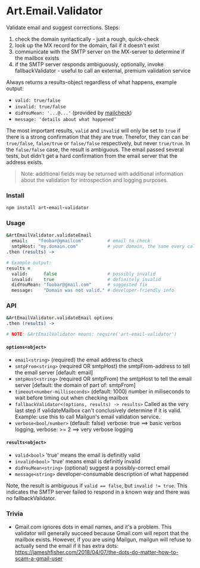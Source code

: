# Art.Email.Validator

Validate email and suggest corrections. Steps:

1. check the domain syntactically - just a rough, quick-check
1. look up the MX record for the domain, fail if it doesn't exist
1. communicate with the SMTP server on the MX-server to determine if the mailbox exists
1. if the SMTP server responds ambiguously, optionally, invoke fallbackValidator - useful to call an external, premium validation service

Always returns a results-object regardless of what happens, example output:

* `valid: true/false`
* `invalid: true/false`
* `didYouMean: '...@...'` (provided by [mailcheck](https://www.npmjs.com/package/mailcheck))
* `message: 'details about what happened'`

The most important results, `valid` and `invalid` will only be set to `true` if there is a strong confirmation that they are true. Therefor, they can can be `true/false`, `false/true` or `false/false` respectively, but never `true/true`. In the `false/false` case, the result is ambiguous. The email passed several tests, but didn't get a hard confirmation from the email server that the address exists.

> Note: additional fields may be returned with additional information about the validation for introspection and logging purposes.

### Install

```coffeescript
npm install art-email-validator
```

### Usage

```coffeescript
&ArtEmailValidator.validateEmail
  email:    "foobar@gmailcom"         # email to check
  smtpHost: "my.domain.com"           # your domain, the same every call
.then (results) ->

# Example output:
results =
  valid:      false                   # possibly invalid
  invalid:    true                    # definitely invalid
  didYouMean: "foobar@gmail.com"      # suggested fix
  message:    "Domain was not valid." # developer-friendly info
```

### API

```coffeescript
&ArtEmailValidator.validateEmail options
.then (results) ->

# NOTE: &ArtEmailValidator means: require('art-email-validator')
```

#### `options<object>`
* `email<string>`        (required) the email address to check
* `smtpFrom<string>`     (required OR smtpHost) the smtpFrom-address to tell the email server [default: email]
* `smtpHost<string>`     (required OR smtpFrom) the smtpHost to tell the email server [default: the domain of part of: smtpFrom]
* `timeout<number-milliseconds>` (default: 1000) number in miliseconds to wait before timing out when checking mailbox
* `fallbackValidator<(options, results) -> results>` Called as the very last step if validateMailbox can't conclusively determine if it is valid. Example: use this to call Mailgun's email validation service.
* `verbose<bool/number>` (default: false) verbose: true ==> basic verbos logging, verbose: >= 2 ==> very verbose logging

#### `results<object>`

* `valid<bool>`    'true' means the email is definitly valid
* `invalid<bool>`  'true' means email is definitly invalid
* `didYouMean<string>` (optional) suggest a possibly-correct email
* `message<string>` developer-consumable description of what happened

Note, the result is ambiguous if `valid == false`, but `invalid != true`. This indicates the SMTP server failed to respond in a known way and there was no fallbackValidator.

### Trivia

* Gmail.com ignores dots in email names, and it's a problem. This validator will generally succeed because Gmail.com will report that the mailbox exists. However, if you are using Mailgun, mailgun will refuse to actually send the email if it has extra dots: https://jameshfisher.com/2018/04/07/the-dots-do-matter-how-to-scam-a-gmail-user